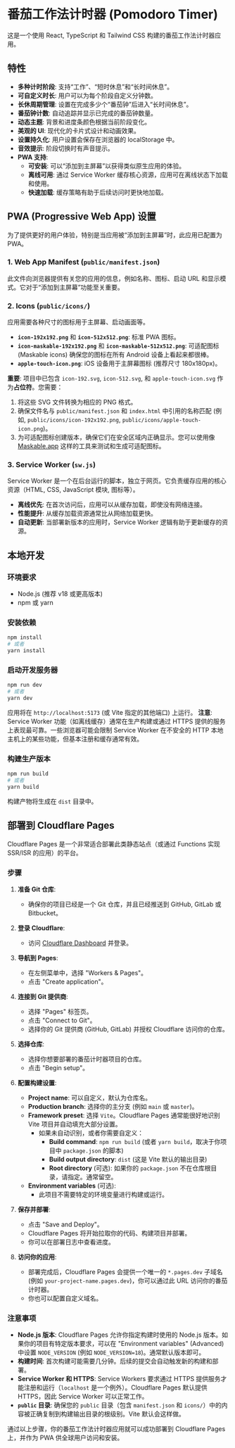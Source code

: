 # 番茄工作法计时器 (Pomodoro Timer)

这是一个使用 React, TypeScript 和 Tailwind CSS 构建的番茄工作法计时器应用。

## 特性

- **多种计时阶段**: 支持“工作”、“短时休息”和“长时间休息”。
- **可自定义时长**: 用户可以为每个阶段自定义分钟数。
- **长休周期管理**: 设置在完成多少个“番茄钟”后进入“长时间休息”。
- **番茄钟计数**: 自动追踪并显示已完成的番茄钟数量。
- **动态主题**: 背景和进度条颜色根据当前阶段变化。
- **美观的 UI**: 现代化的卡片式设计和动画效果。
- **设置持久化**: 用户设置会保存在浏览器的 localStorage 中。
- **音效提示**: 阶段切换时有声音提示。
- **PWA 支持**:
    - **可安装**: 可以“添加到主屏幕”以获得类似原生应用的体验。
    - **离线可用**: 通过 Service Worker 缓存核心资源，应用可在离线状态下加载和使用。
    - **快速加载**: 缓存策略有助于后续访问时更快地加载。

## PWA (Progressive Web App) 设置

为了提供更好的用户体验，特别是当应用被“添加到主屏幕”时，此应用已配置为 PWA。

### 1. Web App Manifest (`public/manifest.json`)
此文件向浏览器提供有关您的应用的信息，例如名称、图标、启动 URL 和显示模式。它对于“添加到主屏幕”功能至关重要。

### 2. Icons (`public/icons/`)
应用需要各种尺寸的图标用于主屏幕、启动画面等。
- **`icon-192x192.png`** 和 **`icon-512x512.png`**: 标准 PWA 图标。
- **`icon-maskable-192x192.png`** 和 **`icon-maskable-512x512.png`**: 可适配图标 (Maskable icons) 确保您的图标在所有 Android 设备上看起来都很棒。
- **`apple-touch-icon.png`**: iOS 设备用于主屏幕图标 (推荐尺寸 180x180px)。

**重要**: 项目中已包含 `icon-192.svg`, `icon-512.svg`, 和 `apple-touch-icon.svg` 作为**占位符**。您需要：
1.  将这些 SVG 文件转换为相应的 PNG 格式。
2.  确保文件名与 `public/manifest.json` 和 `index.html` 中引用的名称匹配 (例如, `public/icons/icon-192x192.png`, `public/icons/apple-touch-icon.png`)。
3.  为可适配图标创建版本，确保它们在安全区域内正确显示。您可以使用像 [Maskable.app](https://maskable.app/editor) 这样的工具来测试和生成可适配图标。

### 3. Service Worker (`sw.js`)
Service Worker 是一个在后台运行的脚本，独立于网页。它负责缓存应用的核心资源（HTML, CSS, JavaScript 模块, 图标等）。
- **离线优先**: 在首次访问后，应用可以从缓存加载，即使没有网络连接。
- **性能提升**: 从缓存加载资源通常比从网络加载更快。
- **自动更新**: 当部署新版本的应用时，Service Worker 逻辑有助于更新缓存的资源。

## 本地开发

### 环境要求

- Node.js (推荐 v18 或更高版本)
- npm 或 yarn

### 安装依赖

```bash
npm install
# 或者
yarn install
```

### 启动开发服务器

```bash
npm run dev
# 或者
yarn dev
```

应用将在 `http://localhost:5173` (或 Vite 指定的其他端口) 上运行。
**注意**: Service Worker 功能（如离线缓存）通常在生产构建或通过 HTTPS 提供的服务上表现最可靠。一些浏览器可能会限制 Service Worker 在不安全的 HTTP 本地主机上的某些功能，但基本注册和缓存通常有效。

### 构建生产版本

```bash
npm run build
# 或者
yarn build
```

构建产物将生成在 `dist` 目录中。

## 部署到 Cloudflare Pages

Cloudflare Pages 是一个非常适合部署此类静态站点（或通过 Functions 实现 SSR/ISR 的应用）的平台。

### 步骤

1.  **准备 Git 仓库**:
    *   确保你的项目已经是一个 Git 仓库，并且已经推送到 GitHub, GitLab 或 Bitbucket。

2.  **登录 Cloudflare**:
    *   访问 [Cloudflare Dashboard](https://dash.cloudflare.com/) 并登录。

3.  **导航到 Pages**:
    *   在左侧菜单中，选择 "Workers & Pages"。
    *   点击 "Create application"。

4.  **连接到 Git 提供商**:
    *   选择 "Pages" 标签页。
    *   点击 "Connect to Git"。
    *   选择你的 Git 提供商 (GitHub, GitLab) 并授权 Cloudflare 访问你的仓库。

5.  **选择仓库**:
    *   选择你想要部署的番茄计时器项目的仓库。
    *   点击 "Begin setup"。

6.  **配置构建设置**:
    *   **Project name**: 可以自定义，默认为仓库名。
    *   **Production branch**: 选择你的主分支 (例如 `main` 或 `master`)。
    *   **Framework preset**: 选择 `Vite`。Cloudflare Pages 通常能很好地识别 Vite 项目并自动填充大部分设置。
        *   如果未自动识别，或者你需要自定义：
            *   **Build command**: `npm run build` (或者 `yarn build`，取决于你项目中 `package.json` 的脚本)
            *   **Build output directory**: `dist` (这是 Vite 默认的输出目录)
            *   **Root directory** (可选): 如果你的 `package.json` 不在仓库根目录，请指定。通常留空。
    *   **Environment variables** (可选):
        *   此项目不需要特定的环境变量进行构建或运行。

7.  **保存并部署**:
    *   点击 "Save and Deploy"。
    *   Cloudflare Pages 将开始拉取你的代码、构建项目并部署。
    *   你可以在部署日志中查看进度。

8.  **访问你的应用**:
    *   部署完成后，Cloudflare Pages 会提供一个唯一的 `*.pages.dev` 子域名 (例如 `your-project-name.pages.dev`)，你可以通过此 URL 访问你的番茄计时器。
    *   你也可以配置自定义域名。

### 注意事项

*   **Node.js 版本**: Cloudflare Pages 允许你指定构建时使用的 Node.js 版本。如果你的项目有特定版本要求，可以在 "Environment variables" (Advanced) 中设置 `NODE_VERSION` (例如 `NODE_VERSION=18`)。通常默认版本即可。
*   **构建时间**: 首次构建可能需要几分钟。后续的提交会自动触发新的构建和部署。
*   **Service Worker 和 HTTPS**: Service Workers 要求通过 HTTPS 提供服务才能注册和运行（`localhost` 是一个例外）。Cloudflare Pages 默认提供 HTTPS，因此 Service Worker 可以正常工作。
*   **`public` 目录**: 确保您的 `public` 目录（包含 `manifest.json` 和 `icons/`）中的内容被正确复制到构建输出目录的根级别。Vite 默认会这样做。

通过以上步骤，你的番茄工作法计时器应用就可以成功部署到 Cloudflare Pages 上，并作为 PWA 供全球用户访问和安装。
